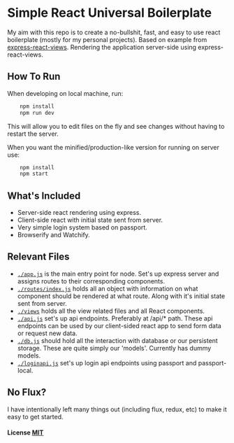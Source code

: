 Simple React Universal Boilerplate
===========================

My aim with this repo is to create a no-bullshit, fast, and easy to use react boilerplate (mostly for my personal projects).
Based on example from [express-react-views](https://github.com/reactjs/express-react-views/).
Rendering the application server-side using express-react-views.



How To Run
------
When developing on local machine, run:
``` sh
    npm install
    npm run dev
```
This will allow you to edit files on the fly and see changes without having to restart the server.

When you want the minified/production-like version for running on server use:
``` sh
	npm install
	npm start
```

What's Included
------
- Server-side react rendering using express.
- Client-side react with initial state sent from server.
- Very simple login system based on passport.
- Browserify and Watchify.


Relevant Files
------

- [```./app.js```](app.js) is the main entry point for node. Set's up express server and assigns routes to their corresponding components.
- [```./routes/index.js```](routes/index.js) holds all an object with information on what component should be rendered at what route. Along with it's initial state sent from server.
- [```./views```](views) holds all the view related files and all React components.
- [```./api.js```](api.js) set's up api endpoints. Preferably at /api/* path. These api endpoints can be used by our client-sided react app to send form data or request new data.
- [```./db.js```](db.js) should hold all the interaction with database or our persistent storage. These are quite simply our 'models'. Currently has dummy models.
- [```./loginapi.js```](loginapi.js) set's up login api endpoints using passport and passport-local.

No Flux?
------

I have intentionally left many things out (including flux, redux, etc) to make it easy to get started.

#### License [MIT](LICENSE.md)
